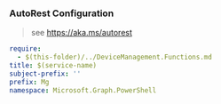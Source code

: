 ### AutoRest Configuration

> see https://aka.ms/autorest

``` yaml
require:
  - $(this-folder)/../DeviceManagement.Functions.md
title: $(service-name)
subject-prefix: ''
prefix: Mg
namespace: Microsoft.Graph.PowerShell
```
